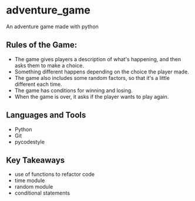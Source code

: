 # adventure_game
An adventure game made with python
## Rules of the Game:
- The game gives players a description of what's happening, and then asks them to make a choice.
- Something different happens depending on the choice the player made.
- The game also includes some random factors, so that it's a little different each time.
- The game has conditions for winning and losing.
- When the game is over, it asks if the player wants to play again.

## Languages and Tools
 - Python
 - Git
 - pycodestyle
 
## Key Takeaways
 - use of functions to refactor code
 - time module
 - random module
 - conditional statements
